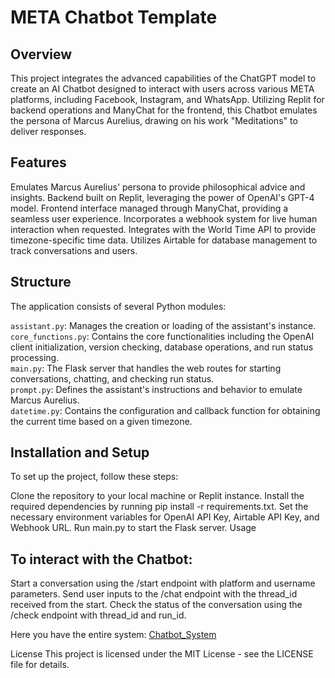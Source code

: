 # META Chatbot Template
## Overview
This project integrates the advanced capabilities of the ChatGPT model to create an AI Chatbot designed to interact with users across various META platforms, including Facebook, Instagram, and WhatsApp. Utilizing Replit for backend operations and ManyChat for the frontend, this Chatbot emulates the persona of Marcus Aurelius, drawing on his work "Meditations" to deliver responses.

## Features
Emulates Marcus Aurelius' persona to provide philosophical advice and insights.
Backend built on Replit, leveraging the power of OpenAI's GPT-4 model.
Frontend interface managed through ManyChat, providing a seamless user experience.
Incorporates a webhook system for live human interaction when requested.
Integrates with the World Time API to provide timezone-specific time data.
Utilizes Airtable for database management to track conversations and users.

## Structure
The application consists of several Python modules:

`assistant.py`: Manages the creation or loading of the assistant's instance.  
`core_functions.py`: Contains the core functionalities including the OpenAI client initialization, version checking, database operations, and run status processing.  
`main.py`: The Flask server that handles the web routes for starting conversations, chatting, and checking run status.  
`prompt.py`: Defines the assistant's instructions and behavior to emulate Marcus Aurelius.  
`datetime.py`: Contains the configuration and callback function for obtaining the current time based on a given timezone.  

## Installation and Setup
To set up the project, follow these steps:

Clone the repository to your local machine or Replit instance.
Install the required dependencies by running pip install -r requirements.txt.
Set the necessary environment variables for OpenAI API Key, Airtable API Key, and Webhook URL.
Run main.py to start the Flask server.
Usage

## To interact with the Chatbot:

Start a conversation using the /start endpoint with platform and username parameters.
Send user inputs to the /chat endpoint with the thread_id received from the start.
Check the status of the conversation using the /check endpoint with thread_id and run_id.

Here you have the entire system: [Chatbot_System](https://www.figma.com/file/P5JSYAMUNJsRYqAzGK2VHV/Chatbot_System?type=whiteboard&t=vU2poAV7c6gdbqpO-6)

License
This project is licensed under the MIT License - see the LICENSE file for details.
